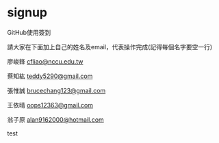 ﻿# signup
GitHub使用簽到

請大家在下面加上自己的姓名及email，代表操作完成(記得每個名字要空一行)

廖峻鋒 cfliao@nccu.edu.tw

蔡知紘 teddy5290@gmail.com

張惟誠 brucechang123@gmail.com

王依晴 oops12363@gmail.com

翁子原 alan9162000@hotmail.com


test
